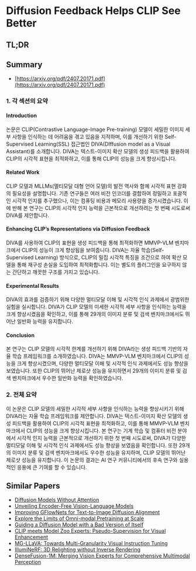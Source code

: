 # Diffusion Feedback Helps CLIP See Better
## TL;DR
## Summary
- [https://arxiv.org/pdf/2407.20171.pdf](https://arxiv.org/pdf/2407.20171.pdf)

### 1. 각 섹션의 요약

#### Introduction
논문은 CLIP(Contrastive Language-Image Pre-training) 모델이 세밀한 이미지 세부 사항을 인식하는 데 어려움을 겪고 있음을 지적하며, 이를 개선하기 위한 Self-Supervised Learning(SSL) 접근법인 DIVA(DIffusion model as a Visual Assistant)를 소개합니다. DIVA는 텍스트-이미지 확산 모델의 생성 피드백을 활용하여 CLIP의 시각적 표현을 최적화하고, 이를 통해 CLIP의 성능을 크게 향상시킵니다.   

#### Related Work
CLIP 모델과 MLLMs(멀티모달 대형 언어 모델)의 발전 역사와 함께 시각적 표현 강화의 필요성을 설명합니다. 기존 연구들은 여러 비전 인코더를 결합하여 정밀하고 포괄적인 시각적 인지를 추구했으나, 이는 컴퓨팅 비용과 메모리 사용량을 증가시켰습니다. 이에 반해 본 연구는 CLIP의 시각적 인지 능력을 근본적으로 개선하려는 첫 번째 시도로써 DIVA를 제안합니다.

#### Enhancing CLIP’s Representations via Diffusion Feedback
DIVA를 사용하여 CLIP의 표현을 생성 피드백을 통해 최적화하면 MMVP-VLM 벤치마크에서 CLIP의 성능이 크게 향상됨을 보여줍니다. DIVA는 자율 학습(Self-Supervised Learning) 방식으로, CLIP의 밀집 시각적 특징을 조건으로 하여 확산 모델을 통해 재구성 손실을 도입하여 최적화합니다. 이는 별도의 플러그인을 요구하지 않는 간단하고 깨끗한 구조를 가지고 있습니다.

#### Experimental Results
DIVA의 효과를 검증하기 위해 다양한 멀티모달 이해 및 시각적 인식 과제에서 광범위한 실험을 실시합니다. DIVA가 CLIP 모델의 미세한 시각적 세부 사항을 인식하는 능력을 크게 향상시켰음을 확인하고, 이를 통해 29개의 이미지 분류 및 검색 벤치마크에서도 뛰어난 일반화 능력을 유지합니다.

#### Conclusion
본 연구는 CLIP 모델의 시각적 한계를 개선하기 위해 DIVA라는 생성 피드백 기반의 자율 학습 프레임워크를 소개하였습니다. DIVA는 MMVP-VLM 벤치마크에서 CLIP의 성능을 크게 향상시켰으며, 다양한 멀티모달 이해 및 시각적 인식 과제에서도 성능 향상을 보였습니다. 또한 CLIP의 뛰어난 제로샷 성능을 유지하면서 29개의 이미지 분류 및 검색 벤치마크에서 우수한 일반화 능력을 확인하였습니다.

### 2. 전체 요약
이 논문은 CLIP 모델의 세밀한 시각적 세부 사항을 인식하는 능력을 향상시키기 위해 DIVA라는 자율 학습 프레임워크를 제안합니다. DIVA는 텍스트-이미지 확산 모델의 생성 피드백을 활용하여 CLIP의 시각적 표현을 최적화하고, 이를 통해 MMVP-VLM 벤치마크에서 CLIP의 성능을 크게 향상시킵니다. 본 연구는 기계 학습 및 컴퓨터 비전 분야에서 시각적 인지 능력을 근본적으로 개선하기 위한 첫 번째 시도로써, DIVA가 다양한 멀티모달 이해 및 시각적 인식 과제에서도 성능 향상을 보였음을 확인합니다. 또한 29개의 이미지 분류 및 검색 벤치마크에서도 우수한 성능을 유지하며, CLIP 모델의 뛰어난 제로샷 성능을 유지합니다. 이 논문의 결과는 AI 연구 커뮤니티에서의 후속 연구와 실용적인 응용에 큰 기여를 할 수 있습니다.

## Similar Papers
- [Diffusion Models Without Attention](2311.18257.md)
- [Unveiling Encoder-Free Vision-Language Models](2406.11832.md)
- [Improving GFlowNets for Text-to-Image Diffusion Alignment](2406.00633.md)
- [Explore the Limits of Omni-modal Pretraining at Scale](2406.09412.md)
- [Guiding a Diffusion Model with a Bad Version of Itself](2406.02507.md)
- [CLIP meets Model Zoo Experts: Pseudo-Supervision for Visual Enhancement](2310.14108.md)
- [MG-LLaVA: Towards Multi-Granularity Visual Instruction Tuning](2406.17770.md)
- [IllumiNeRF: 3D Relighting without Inverse Rendering](2406.06527.md)
- [DenseFusion-1M: Merging Vision Experts for Comprehensive Multimodal Perception](2407.08303.md)
